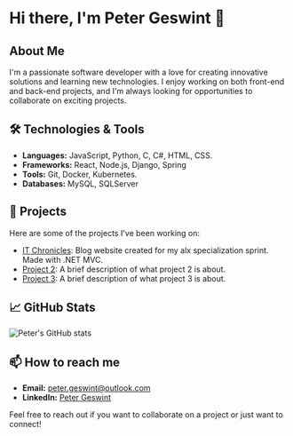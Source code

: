 # Hi there, I'm Peter Geswint 👋

## About Me
I'm a passionate software developer with a love for creating innovative solutions and learning new technologies. I enjoy working on both front-end and back-end projects, and I'm always looking for opportunities to collaborate on exciting projects.

## 🛠️ Technologies & Tools
- **Languages:** JavaScript, Python, C, C#, HTML, CSS.
- **Frameworks:** React, Node.js, Django, Spring
- **Tools:** Git, Docker, Kubernetes.
- **Databases:** MySQL, SQLServer

## 🚀 Projects
Here are some of the projects I've been working on:
- [IT Chronicles](https://github.com/peterGeswint/Alx-Portfolio-Project-SkillsShareConnect.git): Blog website created for my alx specialization sprint. Made with .NET MVC.
- [Project 2](https://github.com/peterGeswint/project2): A brief description of what project 2 is about.
- [Project 3](https://github.com/peterGeswint/project3): A brief description of what project 3 is about.

## 📈 GitHub Stats
![Peter's GitHub stats](https://github-readme-stats.vercel.app/api?username=peterGeswint&show_icons=true&theme=radical)

## 📫 How to reach me
- **Email:** peter.geswint@outlook.com
- **LinkedIn:** [Peter Geswint](https://www.linkedin.com/in/peterGeswint)

Feel free to reach out if you want to collaborate on a project or just want to connect!

